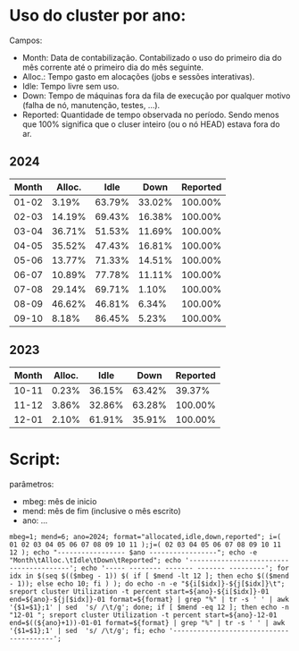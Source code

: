 # Uso do cluster por ano:
Campos:
 - Month: Data de contabilização. Contabilizado o uso do primeiro dia do mês corrente até o primeiro dia do mês seguinte.
 - Alloc.: Tempo gasto em alocações (jobs e sessões interativas).
 - Idle: Tempo livre sem uso.
 - Down: Tempo de máquinas fora da fila de execução por qualquer motivo (falha de nó, manutenção, testes, ...).
 - Reported: Quantidade de tempo observada no período. Sendo menos que 100% significa que o cluser inteiro (ou o nó HEAD) estava fora do ar.

## 2024
| Month | Alloc. | Idle   | Down   | Reported |
|-------|--------|--------|--------|----------|
| 01-02 | 3.19%  | 63.79% | 33.02% | 100.00%  |
| 02-03 | 14.19% | 69.43% | 16.38% | 100.00%  |
| 03-04 | 36.71% | 51.53% | 11.69% | 100.00%  |
| 04-05 | 35.52% | 47.43% | 16.81% | 100.00%  |
| 05-06 | 13.77% | 71.33% | 14.51% | 100.00%  |
| 06-07 | 10.89% | 77.78% | 11.11% | 100.00%  |
| 07-08 | 29.14% | 69.71% | 1.10%  | 100.00%  |
| 08-09 | 46.62% | 46.81% | 6.34%  | 100.00%  |
| 09-10 | 8.18%  | 86.45% | 5.23%  | 100.00%  |


## 2023
| Month | Alloc. | Idle   | Down   | Reported |
|-------|--------|--------|--------|----------|
| 10-11 | 0.23%  | 36.15% | 63.42% | 39.37%   |
| 11-12 | 3.86%  | 32.86% | 63.28% | 100.00%  |
| 12-01 | 2.10%  | 61.91% | 35.91% | 100.00%  |

# Script:

parâmetros: 
 - mbeg: mês de inicio
 - mend: mês de fim (inclusive o mês escrito)
 - ano: ...

```
mbeg=1; mend=6; ano=2024; format="allocated,idle,down,reported"; i=( 01 02 03 04 05 06 07 08 09 10 11 );j=( 02 03 04 05 06 07 08 09 10 11 12 ); echo "----------------- $ano -----------------"; echo -e "Month\tAlloc.\tIdle\tDown\tReported"; echo '----------------------------------------'; echo '----- -------- ------- ------- ---------'; for idx in $(seq $(($mbeg - 1)) $( if [ $mend -lt 12 ]; then echo $(($mend - 1)); else echo 10; fi ) ); do echo -n -e "${i[$idx]}-${j[$idx]}\t"; sreport cluster Utilization -t percent start=${ano}-${i[$idx]}-01 end=${ano}-${j[$idx]}-01 format=${format} | grep "%" | tr -s ' ' | awk '{$1=$1};1' | sed  's/ /\t/g'; done; if [ $mend -eq 12 ]; then echo -n "12-01 "; sreport cluster Utilization -t percent start=${ano}-12-01 end=$((${ano}+1))-01-01 format=${format} | grep "%" | tr -s ' ' | awk '{$1=$1};1' | sed  's/ /\t/g'; fi; echo '----------------------------------------';
```
